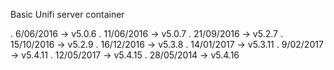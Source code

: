 Basic Unifi server container

. 6/06/2016 -> v5.0.6
. 11/06/2016 -> v5.0.7
. 21/09/2016 -> v5.2.7
. 15/10/2016 -> v5.2.9
. 16/12/2016 -> v5.3.8
. 14/01/2017 -> v5.3.11
. 9/02/2017 -> v5.4.11
. 12/05/2017 -> v5.4.15
. 28/05/2014 -> v5.4.16